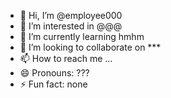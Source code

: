 - 👋 Hi, I’m @employee000
- 👀 I’m interested in @@@
- 🌱 I’m currently learning hmhm
- 💞️ I’m looking to collaborate on ***
- 📫 How to reach me ...
- 😄 Pronouns: ???
- ⚡ Fun fact: none

<!---
employee000/employee000 is a ✨ special ✨ repository because its `README.md` (this file) appears on your GitHub profile.
You can click the Preview link to take a look at your changes.
--->

